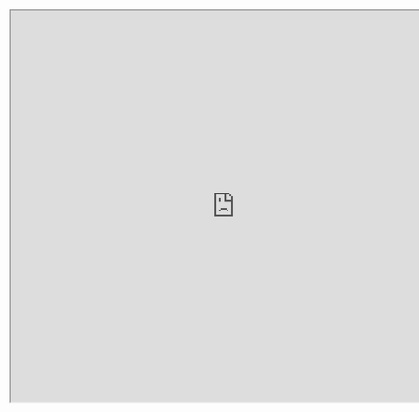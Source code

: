 <iframe src="https://www.google.com/maps/d/embed?mid=16gqyfYlvRibYcuJ9LKTh__rS-VhijBU&ehbc=2E312F" width="800" height="700"></iframe>
